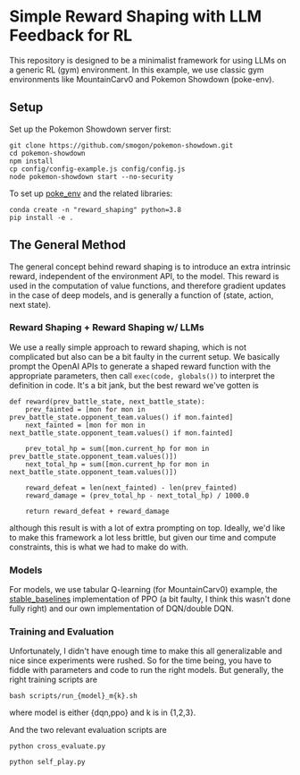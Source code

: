 # Simple Reward Shaping with LLM Feedback for RL
This repository is designed to be a minimalist framework for using LLMs on a generic RL (gym) environment. In this example, we use classic gym environments like MountainCarv0 and Pokemon Showdown (poke-env).

## Setup
Set up the Pokemon Showdown server first:
```
git clone https://github.com/smogon/pokemon-showdown.git
cd pokemon-showdown
npm install
cp config/config-example.js config/config.js
node pokemon-showdown start --no-security
```
To set up [poke_env](https://github.com/hsahovic/poke-env) and the related libraries:
``` 
conda create -n "reward_shaping" python=3.8
pip install -e .
```


## The General Method
The general concept behind reward shaping is to introduce an extra intrinsic reward, independent of the environment API, to the model. This reward is used in the computation of value functions, and therefore gradient updates in the case of deep models, and is generally a function of (state, action, next state).

### Reward Shaping + Reward Shaping w/ LLMs
We use a really simple approach to reward shaping, which is not complicated but also can be a bit faulty in the current setup. We basically prompt the OpenAI APIs to generate a shaped reward function with the appropriate parameters, then call `exec(code, globals())` to interpret the definition in code. It's a bit jank, but the best reward we've gotten is
```
def reward(prev_battle_state, next_battle_state):
    prev_fainted = [mon for mon in prev_battle_state.opponent_team.values() if mon.fainted]
    next_fainted = [mon for mon in next_battle_state.opponent_team.values() if mon.fainted]
    
    prev_total_hp = sum([mon.current_hp for mon in prev_battle_state.opponent_team.values()])
    next_total_hp = sum([mon.current_hp for mon in next_battle_state.opponent_team.values()])
    
    reward_defeat = len(next_fainted) - len(prev_fainted)
    reward_damage = (prev_total_hp - next_total_hp) / 1000.0
    
    return reward_defeat + reward_damage
```
although this result is with a lot of extra prompting on top. Ideally, we'd like to make this framework a lot less brittle, but given our time and compute constraints, this is what we had to make do with.

### Models
For models, we use tabular Q-learning (for MountainCarv0) example, the [stable_baselines](https://stable-baselines.readthedocs.io/en/master/modules/ppo1.html) implementation of PPO (a bit faulty, I think this wasn't done fully right) and our own implementation of DQN/double DQN. 

### Training and Evaluation

Unfortunately, I didn't have enough time to make this all generalizable and nice since experiments were rushed. So for the time being, you have to fiddle with parameters and code to run the right models. But generally, the right training scripts are
```
bash scripts/run_{model}_m{k}.sh
```
where model is either {dqn,ppo} and k is in {1,2,3}.

And the two relevant evaluation scripts are
```
python cross_evaluate.py
```
```
python self_play.py
```
